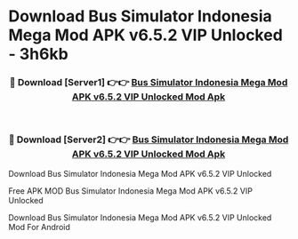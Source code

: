 # Download Bus Simulator Indonesia Mega Mod APK v6.5.2 VIP Unlocked - 3h6kb



<div align="center">
<h3>🔴 Download [Server1] 👉👉 <a href="https://momento.my/?title=Bus_Simulator_Indonesia_Mega_Mod_APK_v6.5.2_VIP_Unlocked">Bus Simulator Indonesia Mega Mod APK v6.5.2 VIP Unlocked Mod Apk</a></h3><br>

<h3>🔴 Download [Server2] 👉👉 <a href="https://momento.my/?title=Bus_Simulator_Indonesia_Mega_Mod_APK_v6.5.2_VIP_Unlocked">Bus Simulator Indonesia Mega Mod APK v6.5.2 VIP Unlocked Mod Apk</a></h3>
</div>



Download Bus Simulator Indonesia Mega Mod APK v6.5.2 VIP Unlocked 

Free APK MOD Bus Simulator Indonesia Mega Mod APK v6.5.2 VIP Unlocked 

Download Bus Simulator Indonesia Mega Mod APK v6.5.2 VIP Unlocked Mod For Android
